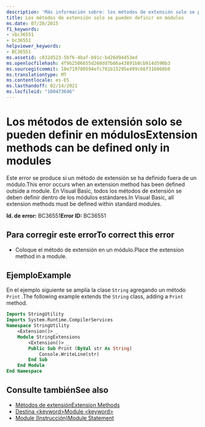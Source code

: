 ```yaml
---
description: 'Más información sobre: los métodos de extensión solo se pueden definir en módulos'
title: Los métodos de extensión solo se pueden definir en módulos
ms.date: 07/20/2015
f1_keywords:
- vbc36551
- bc36551
helpviewer_keywords:
- BC36551
ms.assetid: c832d523-5bf6-4baf-b91c-bd26d94453ed
ms.openlocfilehash: 4f9b2506655d260dd7b66a43891b8cb914d590b3
ms.sourcegitcommit: 10e719780594efc781b15295e499c66f316068b8
ms.translationtype: MT
ms.contentlocale: es-ES
ms.lasthandoff: 02/14/2021
ms.locfileid: "100473646"
---
```

# <a name="extension-methods-can-be-defined-only-in-modules"></a><span data-ttu-id="20642-103">Los métodos de extensión solo se pueden definir en módulos</span><span class="sxs-lookup"><span data-stu-id="20642-103">Extension methods can be defined only in modules</span></span>

<span data-ttu-id="20642-104">Este error se produce si un método de extensión se ha definido fuera de un módulo.</span><span class="sxs-lookup"><span data-stu-id="20642-104">This error occurs when an extension method has been defined outside a module.</span></span> <span data-ttu-id="20642-105">En Visual Basic, todos los métodos de extensión se deben definir dentro de los módulos estándares.</span><span class="sxs-lookup"><span data-stu-id="20642-105">In Visual Basic, all extension methods must be defined within standard modules.</span></span>  
  
 <span data-ttu-id="20642-106">**Id. de error:** BC36551</span><span class="sxs-lookup"><span data-stu-id="20642-106">**Error ID:** BC36551</span></span>  
  
## <a name="to-correct-this-error"></a><span data-ttu-id="20642-107">Para corregir este error</span><span class="sxs-lookup"><span data-stu-id="20642-107">To correct this error</span></span>  
  
- <span data-ttu-id="20642-108">Coloque el método de extensión en un módulo.</span><span class="sxs-lookup"><span data-stu-id="20642-108">Place the extension method in a module.</span></span>  
  
## <a name="example"></a><span data-ttu-id="20642-109">Ejemplo</span><span class="sxs-lookup"><span data-stu-id="20642-109">Example</span></span>  

 <span data-ttu-id="20642-110">En el ejemplo siguiente se amplía la clase `String` agregando un método `Print` .</span><span class="sxs-lookup"><span data-stu-id="20642-110">The following example extends the `String` class, adding a `Print` method.</span></span>  
  
```vb  
Imports StringUtility  
Imports System.Runtime.CompilerServices  
Namespace StringUtility  
    <Extension()> _  
    Module StringExtensions  
        <Extension()> _  
        Public Sub Print (ByVal str As String)  
            Console.WriteLine(str)  
        End Sub  
    End Module  
End Namespace  
```  
  
## <a name="see-also"></a><span data-ttu-id="20642-111">Consulte también</span><span class="sxs-lookup"><span data-stu-id="20642-111">See also</span></span>

- [<span data-ttu-id="20642-112">Métodos de extensión</span><span class="sxs-lookup"><span data-stu-id="20642-112">Extension Methods</span></span>](../programming-guide/language-features/procedures/extension-methods.md)
- [<span data-ttu-id="20642-113">Destina \<keyword></span><span class="sxs-lookup"><span data-stu-id="20642-113">Module \<keyword></span></span>](../language-reference/modifiers/module-keyword.md)
- [<span data-ttu-id="20642-114">Module (Instrucción)</span><span class="sxs-lookup"><span data-stu-id="20642-114">Module Statement</span></span>](../language-reference/statements/module-statement.md)
